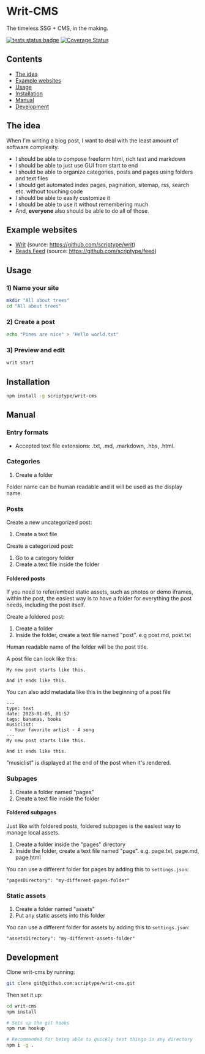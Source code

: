 # Writ-CMS

The timeless SSG + CMS, in the making.

[![tests status badge](https://github.com/scriptype/writ-cms/actions/workflows/tests.yml/badge.svg)](https://github.com/scriptype/writ-cms/actions/workflows/tests.yml)
[![Coverage Status](https://coveralls.io/repos/github/scriptype/writ-cms/badge.svg?fuckgithubcache=true)](https://coveralls.io/github/scriptype/writ-cms?branch=master)

## Contents

- [The idea](#the-idea)
- [Example websites](#example-websites)
- [Usage](#usage)
- [Installation](#installation)
- [Manual](#manual)
- [Development](#development)

## The idea

When I'm writing a blog post, I want to deal with the least amount of software complexity.

- I should be able to compose freeform html, rich text and markdown
- I should be able to just use GUI from start to end
- I should be able to organize categories, posts and pages using folders and text files
- I should get automated index pages, pagination, sitemap, rss, search etc. without touching code
- I should be able to easily customize it
- I should be able to use it without remembering much
- And, **everyone** also should be able to do all of those.

## Example websites

- [Writ](https://writ.enes.in) (source: https://github.com/scriptype/writ)
- [Reads Feed](https://enes.in/feed) (source: https://github.com/scriptype/feed)

## Usage

### 1) Name your site
```sh
mkdir "All about trees"
cd "All about trees"
```

### 2) Create a post
```sh
echo "Pines are nice" > "Hello world.txt"
```

### 3) Preview and edit
```sh
writ start
```

## Installation

```sh
npm install -g scriptype/writ-cms
```

## Manual

### Entry formats

- Accepted text file extensions: .txt, .md, .markdown, .hbs, .html.

### Categories

1) Create a folder

Folder name can be human readable and it will be used as the display name.

### Posts

Create a new uncategorized post:
1) Create a text file

Create a categorized post:
1) Go to a category folder
2) Create a text file inside the folder

#### Foldered posts

If you need to refer/embed static assets, such as photos or demo iframes, within the post,
the easiest way is to have a folder for everything the post needs, including the post itself.

Create a foldered post:
1) Create a folder
2) Inside the folder, create a text file named "post". e.g post.md, post.txt

Human readable name of the folder will be the post title.

A post file can look like this:

```
My new post starts like this.

And it ends like this.
```

You can also add metadata like this in the beginning of a post file
```
---
type: text
date: 2023-01-05, 01:57
tags: bananas, books
musiclist:
 - Your favorite artist - A song
---
My new post starts like this.

And it ends like this.
```

"musiclist" is displayed at the end of the post when it's rendered.

### Subpages

1) Create a folder named "pages"
2) Create a text file inside the folder

#### Foldered subpages

Just like with foldered posts, foldered subpages is the easiest way to manage local assets.

1) Create a folder inside the "pages" directory
2) Inside the folder, create a text file named "page". e.g. page.txt, page.md, page.html

You can use a different folder for pages by adding this to `settings.json`:

```
"pagesDirectory": "my-different-pages-folder"
```

### Static assets

1) Create a folder named "assets"
2) Put any static assets into this folder

You can use a different folder for assets by adding this to `settings.json`:

```
"assetsDirectory": "my-different-assets-folder"
```

## Development

Clone writ-cms by running:

```sh
git clone git@github.com:scriptype/writ-cms.git
```

Then set it up:

```sh
cd writ-cms
npm install

# Sets up the git hooks
npm run hookup

# Recommended for being able to quickly test things in any directory
npm i -g .
```
